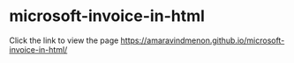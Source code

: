 # microsoft-invoice-in-html

Click the link to view the page
https://amaravindmenon.github.io/microsoft-invoice-in-html/
